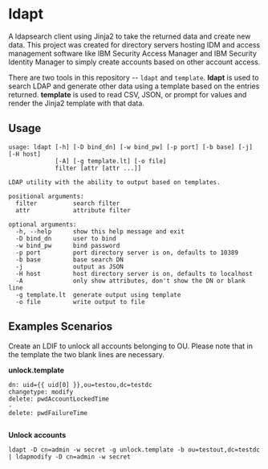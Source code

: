 # ldapt
A ldapsearch client using Jinja2 to take the returned data and create new data. This project was created for directory servers hosting IDM and access management software like IBM Security Access Manager and IBM Security Identity Manager to simply create accounts based on other account access. 

There are two tools in this repository -- `ldapt` and `template`. **ldapt** is used to search LDAP and generate other data using a template based on the entries returned. **template** is used to read CSV, JSON, or prompt for values and render the Jinja2 template with that data.


## Usage
```
usage: ldapt [-h] [-D bind_dn] [-w bind_pw] [-p port] [-b base] [-j] [-H host]
             [-A] [-g template.lt] [-o file]
             filter [attr [attr ...]]

LDAP utility with the ability to output based on templates.

positional arguments:
  filter          search filter
  attr            attribute filter

optional arguments:
  -h, --help      show this help message and exit
  -D bind_dn      user to bind
  -w bind_pw      bind password
  -p port         port directory server is on, defaults to 10389
  -b base         base search DN
  -j              output as JSON
  -H host         host directory server is on, defaults to localhost
  -A              only show attributes, don't show the DN or blank line
  -g template.lt  generate output using template
  -o file         write output to file

```

## Examples Scenarios
Create an LDIF to unlock all accounts belonging to OU. Please note that in the template the two blank lines are necessary.

**unlock.template**
```
dn: uid={{ uid[0] }},ou=testou,dc=testdc
changetype: modify
delete: pwdAccountLockedTime
-
delete: pwdFailureTime


```

**Unlock accounts**
```
ldapt -D cn=admin -w secret -g unlock.template -b ou=testout,dc=testdc | ldapmodify -D cn=admin -w secret
```